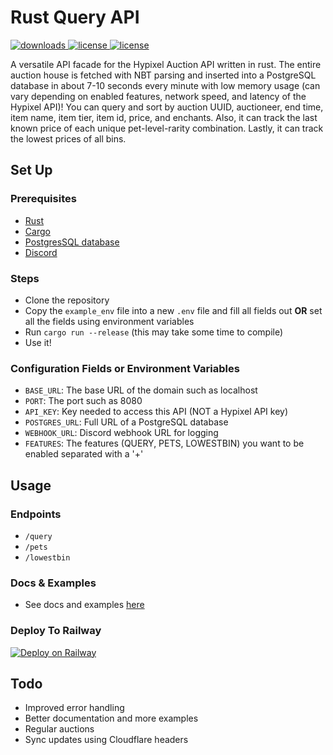 # Rust Query API
<a href="https://github.com/kr45732/rust-query-api/releases" target="_blank">
  <img alt="downloads" src="https://img.shields.io/github/v/release/kr45732/rust-query-api?style=flat-square" />
</a>
<a href="https://github.com/kr45732/rust-query-api/blob/main/LICENSE" target="_blank">
  <img alt="license" src="https://img.shields.io/github/license/kr45732/rust-query-api?style=flat-square" />
</a>
<a href="https://dsc.gg/skyblock-plus" target="_blank">
  <img alt="license" src="https://img.shields.io/discord/796790757947867156?color=4166f5&label=discord&style=flat-square" />
</a> 

A versatile API facade for the Hypixel Auction API written in rust. The entire auction house is fetched with NBT parsing and inserted into a PostgreSQL database in about 7-10 seconds every minute with low memory usage (can vary depending on enabled features, network speed, and latency of the Hypixel API)! You can query and sort by auction UUID, auctioneer, end time, item name, item tier, item id, price, and enchants. Also, it can track the last known price of each unique pet-level-rarity combination. Lastly, it can track the lowest prices of all bins.

## Set Up
### Prerequisites
- [Rust](https://www.rust-lang.org/tools/install)
- [Cargo](https://doc.rust-lang.org/cargo/getting-started/installation.html)
- [PostgresSQL database](https://www.postgresql.org/)
- [Discord](https://discord.com/)

### Steps
- Clone the repository
- Copy the `example_env` file into a new `.env` file and fill all fields out **OR** set all the fields using environment variables
- Run `cargo run --release` (this may take some time to compile)
- Use it!

### Configuration Fields or Environment Variables
- `BASE_URL`: The base URL of the domain such as localhost
- `PORT`: The port such as 8080
- `API_KEY`: Key needed to access this API (NOT a Hypixel API key)
- `POSTGRES_URL`: Full URL of a PostgreSQL database
- `WEBHOOK_URL`: Discord webhook URL for logging
- `FEATURES`: The features (QUERY, PETS, LOWESTBIN) you want to be enabled separated with a '+' 

## Usage
### Endpoints
- `/query`
- `/pets`
- `/lowestbin`

### Docs & Examples
- See docs and examples [here](https://github.com/kr45732/rust-query-api/blob/main/examples/examples.md)

### Deploy To Railway
[![Deploy on Railway](https://railway.app/button.svg)](https://railway.app/new/template?template=https%3A%2F%2Fgithub.com%2Fkr45732%2Frust-query-api&plugins=postgresql&envs=BASE_URL%2CPORT%2CAPI_KEY%2CPOSTGRES_URL%2CWEBHOOK_URL%2CFEATURES&BASE_URLDesc=The+base+URL+of+the+domain+such+as+localhost&PORTDesc=The+port+such+as+8080&API_KEYDesc=Key+needed+to+access+this+API+%28NOT+a+Hypixel+API+key%29&POSTGRES_URLDesc=Full+URL+of+a+PostgreSQL+database&WEBHOOK_URLDesc=Discord+webhook+URL+for+logging&FEATURESDesc=The+features+%28QUERY%2C+PETS%2C+LOWESTBIN%29+you+want+enabled+separated+with+a+%27%2B%27&PORTDefault=8080&POSTGRES_URLDefault=%24%7B%7BDATABASE_URL%7D%7D&FEATURESDefault=QUERY%2BPETS%2BLOWESTBIN&referralCode=WrEybV)

## Todo
- Improved error handling
- Better documentation and more examples
- Regular auctions
- Sync updates using Cloudflare headers